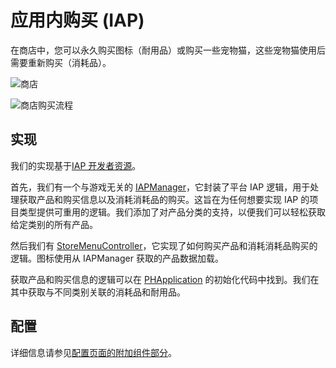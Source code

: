 # 应用内购买 (IAP)

在商店中，您可以永久购买图标（耐用品）或购买一些宠物猫，这些宠物猫使用后需要重新购买（消耗品）。

![商店](./Media/mainmenu_store.png)

![商店购买流程](./Media/mainmenu_store_flow.png)

## 实现

我们的实现基于[IAP 开发者资源](https://developer.oculus.com/documentation/unity/ps-iap/)。

首先，我们有一个与游戏无关的 [IAPManager](../Assets/PongHub/Scripts/App/IAPManager.cs)，它封装了平台 IAP 逻辑，用于处理获取产品和购买信息以及消耗消耗品的购买。这旨在为任何想要实现 IAP 的项目类型提供可重用的逻辑。我们添加了对产品分类的支持，以便我们可以轻松获取给定类别的所有产品。

然后我们有 [StoreMenuController](../Assets/PongHub/Scripts/MainMenu/StoreMenuController.cs)，它实现了如何购买产品和消耗消耗品购买的逻辑。图标使用从 IAPManager 获取的产品数据加载。

获取产品和购买信息的逻辑可以在 [PHApplication](../Assets/PongHub/Scripts/App/PHApplication.cs) 的初始化代码中找到。我们在其中获取与不同类别关联的消耗品和耐用品。

## 配置

详细信息请参见[配置页面的附加组件部分](Configuration.md#add-ons)。
